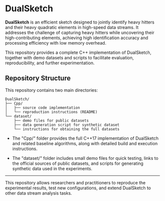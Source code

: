 # DualSketch

**DualSketch** is an efficient sketch designed to jointly identify heavy hitters and their heavy quadratic elements in high-speed data streams. It addresses the challenge of capturing heavy hitters while uncovering their high-contributing elements, achieving high identification accuracy and processing efficiency with low memory overhead.

This repository provides a complete C++ implementation of DualSketch, together with demo datasets and scripts to facilitate evaluation, reproducibility, and further experimentation.

## Repository Structure

This repository contains two main directories:

```
DualSketch/
├── Cpp/
│   ├── source code implementation
│   └── reproduction instructions (README)
└── dataset/
    ├── demo files for public datasets
    ├── data generation script for synthetic dataset
    └── instructions for obtaining the full datasets
```

- The "Cpp/" folder provides the full C++17 implementation of DualSketch and related baseline algorithms, along with detailed build and execution instructions.

- The "dataset/" folder includes small demo files for quick testing, links to the official sources of public datasets, and scripts for generating synthetic data used in the experiments.

---

This repository allows researchers and practitioners to reproduce the experimental results, test new configurations, and extend DualSketch to other data stream analysis tasks.